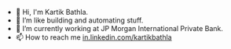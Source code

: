 - 👋 Hi, I'm Kartik Bathla.
- 👀 I’m like building and automating stuff. 
- 🌱 I’m currently working at JP Morgan International Private Bank. 
- 📫 How to reach me [in.linkedin.com/kartikbathla](https://www.linkedin.com/in/kartikbathla/)
